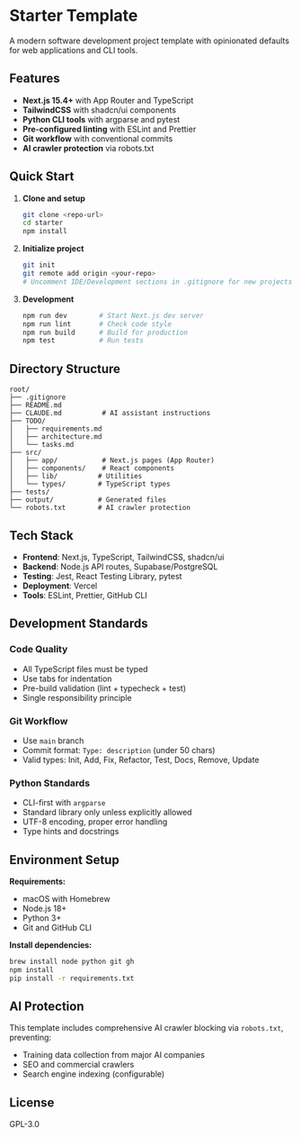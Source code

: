 # Starter Template

A modern software development project template with opinionated defaults for web applications and CLI tools.

## Features

- **Next.js 15.4+** with App Router and TypeScript
- **TailwindCSS** with shadcn/ui components
- **Python CLI tools** with argparse and pytest
- **Pre-configured linting** with ESLint and Prettier
- **Git workflow** with conventional commits
- **AI crawler protection** via robots.txt

## Quick Start

1. **Clone and setup**
   ```bash
   git clone <repo-url>
   cd starter
   npm install
   ```

2. **Initialize project**
   ```bash
   git init
   git remote add origin <your-repo>
   # Uncomment IDE/Development sections in .gitignore for new projects
   ```

3. **Development**
   ```bash
   npm run dev        # Start Next.js dev server
   npm run lint       # Check code style
   npm run build      # Build for production
   npm test           # Run tests
   ```

## Directory Structure

```
root/
├── .gitignore
├── README.md
├── CLAUDE.md          # AI assistant instructions
├── TODO/
│   ├── requirements.md
│   ├── architecture.md
│   └── tasks.md
├── src/
│   ├── app/           # Next.js pages (App Router)
│   ├── components/    # React components
│   ├── lib/          # Utilities
│   └── types/        # TypeScript types
├── tests/
├── output/           # Generated files
└── robots.txt        # AI crawler protection
```

## Tech Stack

- **Frontend**: Next.js, TypeScript, TailwindCSS, shadcn/ui
- **Backend**: Node.js API routes, Supabase/PostgreSQL
- **Testing**: Jest, React Testing Library, pytest
- **Deployment**: Vercel
- **Tools**: ESLint, Prettier, GitHub CLI

## Development Standards

### Code Quality
- All TypeScript files must be typed
- Use tabs for indentation
- Pre-build validation (lint + typecheck + test)
- Single responsibility principle

### Git Workflow
- Use `main` branch
- Commit format: `Type: description` (under 50 chars)
- Valid types: Init, Add, Fix, Refactor, Test, Docs, Remove, Update

### Python Standards
- CLI-first with `argparse`
- Standard library only unless explicitly allowed
- UTF-8 encoding, proper error handling
- Type hints and docstrings

## Environment Setup

**Requirements:**
- macOS with Homebrew
- Node.js 18+
- Python 3+
- Git and GitHub CLI

**Install dependencies:**
```bash
brew install node python git gh
npm install
pip install -r requirements.txt
```

## AI Protection

This template includes comprehensive AI crawler blocking via `robots.txt`, preventing:
- Training data collection from major AI companies
- SEO and commercial crawlers
- Search engine indexing (configurable)

## License

GPL-3.0